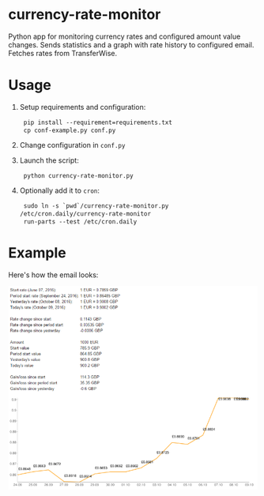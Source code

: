 # currency-rate-monitor

Python app for monitoring currency rates and configured amount value changes.
Sends statistics and a graph with rate history to configured email. Fetches
rates from TransferWise.

# Usage

1. Setup requirements and configuration:

        pip install --requirement=requirements.txt
        cp conf-example.py conf.py

2. Change configuration in `conf.py`
3. Launch the script:

        python currency-rate-monitor.py

4. Optionally add it to `cron`:

        sudo ln -s `pwd`/currency-rate-monitor.py /etc/cron.daily/currency-rate-monitor
        run-parts --test /etc/cron.daily

# Example

Here's how the email looks:

![Screenshot of example email](docs/example-email.png)
